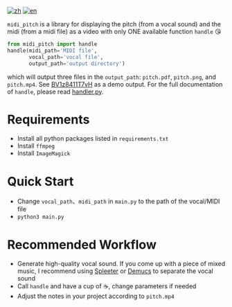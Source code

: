 [![zh](https://img.shields.io/badge/lang-zh-red.svg)](/README.md)
[![en](https://img.shields.io/badge/lang-en-red.svg)](/README.en.md)

`midi_pitch` is a library for displaying the pitch (from a vocal sound) and the midi (from a midi file) as a video with only ONE available function `handle` :kissing_heart:

```python
from midi_pitch import handle
handle(midi_path='MIDI file', 
       vocal_path='vocal file',
       output_path='output directory')
```
which will output three files in the `output_path`: `pitch.pdf`, `pitch.png`, and `pitch.mp4`. See [BV1z8411T7vH](https://www.bilibili.com/video/BV1z8411T7vH) as a demo output. For the full documentation of `handle`, please read [handler.py](/midi_pitch/handler.py).

# Requirements
- Install all python packages listed in `requirements.txt`
- Install `ffmpeg`
- Install `ImageMagick`

# Quick Start
- Change `vocal_path`、`midi_path` in `main.py` to the path of the vocal/MIDI file
- `python3 main.py`

# Recommended Workflow
- Generate high-quality vocal sound. If you come up with a piece of mixed music, I recommend using [Spleeter](https://github.com/deezer/spleeter) or [Demucs](https://github.com/facebookresearch/demucs) to separate the vocal sound
- Call `handle` and have a cup of :coffee:, change parameters if needed
- Adjust the notes in your project according to `pitch.mp4`